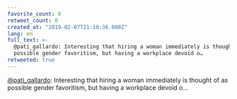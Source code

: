 ```yaml
---
favorite_count: 0
retweet_count: 0
created_at: "2019-02-07T21:18:36.000Z"
lang: en
full_text: >-
  @pati_gallardo: Interesting that hiring a woman immediately is thought of as
  possible gender favoritism, but having a workplace devoid o…
retweeted: true
---
```


[@pati_gallardo](https://twitter.com/pati_gallardo): Interesting that hiring a
woman immediately is thought of as possible gender favoritism, but having a
workplace devoid o…
